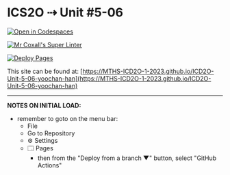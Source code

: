 # ICS2O ⇢ Unit #5-06

[![Open in Codespaces](https://classroom.github.com/assets/launch-codespace-7f7980b617ed060a017424585567c406b6ee15c891e84e1186181d67ecf80aa0.svg)](https://classroom.github.com/open-in-codespaces?assignment_repo_id=14989573)

[![Mr Coxall's Super Linter](https://github.com/MTHS-ICD2O-1-2023/ICD2O-Unit-5-06-yoochan-han/workflows/Mr%20Coxall's%20Super%20Linter/badge.svg)](https://github.com/MTHS-ICD2O-1-2023/ICD2O-Unit-5-06-yoochan-han/actions)

[![Deploy Pages](https://github.com/MTHS-ICD2O-1-2023/ICD2O-Unit-5-06-yoochan-han/workflows/Deploy%20Pages/badge.svg)](https://github.com/MTHS-ICD2O-1-2023/ICD2O-Unit-5-06-yoochan-han/actions)

This site can be found at: [https://MTHS-ICD2O-1-2023.github.io/ICD2O-Unit-5-06-yoochan-han](https://MTHS-ICD2O-1-2023.github.io/ICD2O-Unit-5-06-yoochan-han)

---

**NOTES ON INITIAL LOAD:**
- remember to goto on the menu bar:
  - File
  - Go to Repository
  - ⚙ Settings
  - 🗔 Pages
    - then from the "Deploy from a branch ▼" button, select "GitHub Actions"
